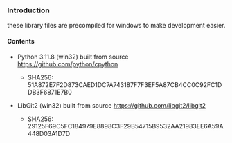 ### Introduction
these library files are precompiled for windows to make development easier. 

#### Contents
- Python 3.11.8 (win32) built from source https://github.com/python/cpython
  - SHA256: 51A872E7F2D873CAED1DC7A743187F7F3EF5A87CB4CC0C92FC1DDB3F6871E7B0
  
- LibGit2 (win32) built from source https://github.com/libgit2/libgit2
  - SHA256: 29125F69C5FC184979E8898C3F29B54715B9532AA21983EE6A59A448D03A1D7D